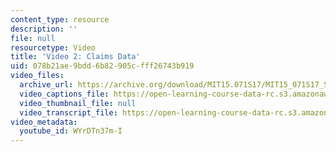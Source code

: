 ```yaml
---
content_type: resource
description: ''
file: null
resourcetype: Video
title: 'Video 2: Claims Data'
uid: 078b21ae-9bdd-6b82-905c-fff26743b919
video_files:
  archive_url: https://archive.org/download/MIT15.071S17/MIT15_071S17_Session_4.3.03_300k.mp4
  video_captions_file: https://open-learning-course-data-rc.s3.amazonaws.com/15-071-the-analytics-edge-spring-2017/f6f82ed9a57d518ba3cfb928c6592189_WYrDTn37m-I.vtt
  video_thumbnail_file: null
  video_transcript_file: https://open-learning-course-data-rc.s3.amazonaws.com/15-071-the-analytics-edge-spring-2017/587cba691e30312db68a6da5b481f0b5_WYrDTn37m-I.pdf
video_metadata:
  youtube_id: WYrDTn37m-I
---
```

